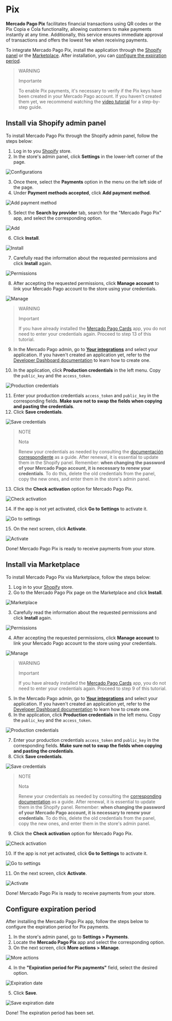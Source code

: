 # Pix

**Mercado Pago Pix** facilitates financial transactions using QR codes or the Pix Copia e Cola functionality, allowing customers to make payments instantly at any time. Additionally, this service ensures immediate approval of transactions and offers the lowest fee when receiving payments.

To integrate Mercado Pago Pix, install the application through the [Shopify panel](/developers/en/docs/shopify/integration-configuration/pix#installviashopifyadminpanel) or the [Marketplace](/developers/en/docs/shopify/integration-configuration/pix#bookmark_install_via_marketplace). After installation, you can [configure the expiration period](/developers/en/docs/shopify/integration-configuration/pix#bookmark_configure_expiration_period).

> WARNING
>
> Importante
>
> To enable Pix payments, it's necessary to verify if the Pix keys have been created in your Mercado Pago account. If you haven't created them yet, we recommend watching the [video tutorial](https://www.youtube.com/watch?v=60tApKYVnkA) for a step-by-step guide.

## Install via Shopify admin panel

To install Mercado Pago Pix through the Shopify admin panel, follow the steps below:

1. Log in to you [Shopify](https://accounts.shopify.com/store-login) store.
2. In the store's admin panel, click **Settings** in the lower-left corner of the page.

![Configurations](/images/shopify/pix-configurations-es.png) 

3. Once there, select the **Payments** option in the menu on the left side of the page.
4. Under **Payment methods accepted**, click **Add payment method**.

![Add payment method](/images/shopify/pix-add-payment-method-es.png) 

5. Select the **Search by provider** tab, search for the "Mercado Pago Pix" app, and select the corresponding option.

![Add](/images/shopify/pix-app-search-es.png) 

6. Click **Install**.

![Install](/images/shopify/pix-install-es.png) 

7. Carefully read the information about the requested permissions and click **Install** again.

![Permissions](/images/shopify/pix-permissions-es.png) 

8. After accepting the requested permissions, click **Manage account** to link your Mercado Pago account to the store using your credentials.

![Manage](/images/shopify/pix-manage-account-es.png) 

> WARNING
>
> Important
>
> If you have already installed the [Mercado Pago Cards](/developers/en/docs/shopify/integration-configuration/checkout-cards) app, you do not need to enter your credentials again. Proceed to step 13 of this tutorial.

9. In the Mercado Pago admin, go to [**Your integrations**](https://www.mercadopago.com.br/developers/panel/app) and select your application. If you haven't created an application yet, refer to the [Developer Dashboard documentation](/developers/en/docs/shopify/additional-content/your-integrations/dashboard) to learn how to create one.

10. In the application, click  **Production credentials** in the left menu. Copy the `public_key` and the `access_token`.

![Production credentials](/images/woocomerce/test-prod-credentials-api-es.png)

11. Enter your production credentials `access_token` and `public_key` in the corresponding fields. **Make sure not to swap the fields when copying and pasting the credentials**.
12. Click **Save credentials**.

![Save credentials](/images/shopify/pix-save-credentials-es.png)

> NOTE
>
> Nota
>
> Renew your credentials as needed by consulting the [documentación correspondiente](/developers/en/docs/shopify/best-practices/credentials-best-practices/secure-credentials) as a guide. After renewal, it is essential to update them in the Shopify panel. Remember: **when changing the password of your Mercado Pago account, it is necessary to renew your credentials**. To do this, delete the old credentials from the panel, copy the new ones, and enter them in the store's admin panel.

13. Click the **Check activation** option for Mercado Pago Pix.

![Check activation](/images/shopify/pix-check-activation-es.png)

14. If the app is not yet activated, click **Go to Settings** to activate it.

![Go to settings](/images/shopify/pix-go-to-settings-es.png)

15. On the next screen, click **Activate**.

![Activate](/images/shopify/pix-activate-es.png)

Done! Mercado Pago Pix is ready to receive payments from your store.

## Install via Marketplace

To install Mercado Pago Pix via Marketplace, follow the steps below:

1. Log in to your [Shopify](https://accounts.shopify.com/store-login) store.
2. Go to the Mercado Pago Pix page on the Marketplace and click **Install**.

![Marketplace](/images/shopify/pix-marketplace-install-es.png)

3. Carefully read the information about the requested permissions and click **Install** again.

![Permissions](/images/shopify/pix-permissions-es.png) 

4. After accepting the requested permissions, click **Manage account** to link your Mercado Pago account to the store using your credentials.

![Manage](/images/shopify/pix-manage-account-es.png) 

> WARNING
>
> Important
>
> If you have already installed the [Mercado Pago Cards](/developers/en/docs/shopify/integration-configuration/checkout-cards) app, you do not need to enter your credentials again. Proceed to step 9 of this tutorial.

5. In the Mercado Pago admin, go to [**Your integrations**](https://www.mercadopago.com.br/developers/panel/app) and select your application. If you haven't created an application yet, refer to the [Developer Dashboard documentation](/developers/en/docs/shopify/additional-content/your-integrations/dashboard) to learn how to create one.
6. In the application, click **Production credentials** in the left menu. Copy the `public_key` and the `access_token`.

![Production credentials](/images/woocomerce/test-prod-credentials-api-es.png)

7. Enter your production credentials `access_token` and `public_key` in the corresponding fields. **Make sure not to swap the fields when copying and pasting the credentials**.
8. Click **Save credentials**.

![Save credentials](/images/shopify/pix-save-credentials-es.png)

> NOTE
>
> Nota
>
> Renew your credentials as needed by consulting the [corresponding documentation](/developers/en/docs/shopify/best-practices/credentials-best-practices/secure-credentials) as a guide. After renewal, it is essential to update them in the Shopify panel. Remember: **when changing the password of your Mercado Pago account, it is necessary to renew your credentials**. To do this, delete the old credentials from the panel, copy the new ones, and enter them in the store's admin panel.

9. Click the **Check activation** option for Mercado Pago Pix.

![Check activation](/images/shopify/pix-check-activation-es.png)

10. If the app is not yet activated, click **Go to Settings** to activate it.

![Go to settings](/images/shopify/pix-go-to-settings-es.png)

11. On the next screen, click **Activate**.

![Activate](/images/shopify/pix-activate-es.png)

Done! Mercado Pago Pix is ready to receive payments from your store.

## Configure expiration period

After installing the Mercado Pago Pix app, follow the steps below to configure the expiration period for Pix payments.

1. In the store's admin panel, go to **Settings > Payments**.
2. Locate the **Mercado Pago Pix** app and select the corresponding option.
3. On the next screen, click **More actions > Manage**.

![More actions](/images/shopify/pix-more-actions-es.png)

4. In the **"Expiration period for Pix payments"** field, select the desired option.

![Expiration date](/images/shopify/pix-expiration-date-es.png)

5. Click **Save**.

![Save expiration date](/images/shopify/pix-save-expiration-date-es.png)

Done! The expiration period has been set.